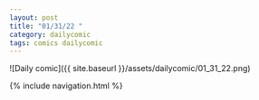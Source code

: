 ```yaml
---
layout: post
title: "01/31/22 "
category: dailycomic
tags: comics dailycomic
---
```

![Daily comic]({{ site.baseurl }}/assets/dailycomic/01_31_22.png)

{% include navigation.html %}

